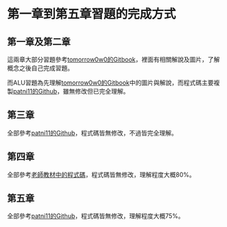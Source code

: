 # 第一章到第五章習題的完成方式

## 第一章及第二章

這兩章大部分習題參考[tomorrow0w0的Gitbook](https://tomorrow0w0.gitbooks.io/nand2tetris-homework/content/ "游標顯示")，裡面有相關解說及圖片，了解概念之後自己完成習題。

而ALU習題為先理解[tomorrow0w0的Gitbook](https://tomorrow0w0.gitbooks.io/nand2tetris-homework/content/ "游標顯示")中的圖片與解說，而程式碼主要複製[patni11的Github](https://tomorrow0w0.gitbooks.io/nand2tetris-homework/content/ "游標顯示")，雖無修改但已完全理解。

## 第三章

全部參考[patni11的Github](https://tomorrow0w0.gitbooks.io/nand2tetris-homework/content/ "游標顯示")，程式碼皆無修改，不過皆完全理解。

## 第四章
全部參考[老師教材中的程式碼](https://github.com/ccc112a/cpu2os/tree/master/03-nand2tetris/04
 "游標顯示")，程式碼皆無修改，理解程度大概80%。
## 第五章

全部參考[patni11的Github](https://tomorrow0w0.gitbooks.io/nand2tetris-homework/content/ "游標顯示")，程式碼皆無修改，理解程度大概75%。